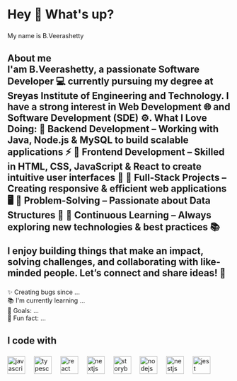 
<h1 align="left">Hey 👋 What's up?</h1>

###

<p align="left">My name is B.Veerashetty</p>

###

<h2 align="left">About me <br> I'am B.Veerashetty, a passionate Software Developer 💻 currently pursuing my degree at Sreyas Institute of Engineering and Technology. I have a strong interest in Web Development 🌐 and Software Development (SDE) ⚙️.
What I Love Doing:
🔹 Backend Development – Working with Java, Node.js & MySQL to build scalable applications ⚡
🔹 Frontend Development – Skilled in HTML, CSS, JavaScript & React to create intuitive user interfaces 🎨
🔹 Full-Stack Projects – Creating responsive & efficient web applications 🖥️
🔹 Problem-Solving – Passionate about Data Structures 🧠
🔹 Continuous Learning – Always exploring new technologies & best practices 📚

I enjoy building things that make an impact, solving challenges, and collaborating with like-minded people. Let’s connect and share ideas! 🤝<br>

###

<p align="left">✨ Creating bugs since ...<br>📚 I'm currently learning ...<br>🎯 Goals: ...<br>🎲 Fun fact: ...</p>

###

<h2 align="left">I code with</h2>

###

<div align="left">
  <img src="https://cdn.jsdelivr.net/gh/devicons/devicon/icons/javascript/javascript-original.svg" height="40" alt="javascript logo"  />
  <img width="12" />
  <img src="https://cdn.jsdelivr.net/gh/devicons/devicon/icons/typescript/typescript-original.svg" height="40" alt="typescript logo"  />
  <img width="12" />
  <img src="https://cdn.jsdelivr.net/gh/devicons/devicon/icons/react/react-original.svg" height="40" alt="react logo"  />
  <img width="12" />
  <img src="https://cdn.jsdelivr.net/gh/devicons/devicon/icons/nextjs/nextjs-original.svg" height="40" alt="nextjs logo"  />
  <img width="12" />
  <img src="https://cdn.jsdelivr.net/gh/devicons/devicon/icons/storybook/storybook-original.svg" height="40" alt="storybook logo"  />
  <img width="12" />
  <img src="https://cdn.jsdelivr.net/gh/devicons/devicon/icons/nodejs/nodejs-original.svg" height="40" alt="nodejs logo"  />
  <img width="12" />
  <img src="https://cdn.jsdelivr.net/gh/devicons/devicon/icons/nestjs/nestjs-original.svg" height="40" alt="nestjs logo"  />
  <img width="12" />
  <img src="https://cdn.jsdelivr.net/gh/devicons/devicon/icons/jest/jest-plain.svg" height="40" alt="jest logo"  />
</div>

###
